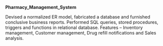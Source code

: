 **Pharmacy_Management_System**

Devised a normalized ER model, fabricated a database and furnished conclusive business reports.
Performed SQL queries, stored procedures, triggers and functions in relational database.
Features – Inventory management, Customer management, Drug refill notifications and Sales analysis.

